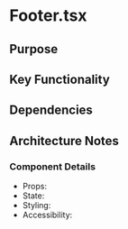 # Footer.tsx

## Purpose

## Key Functionality

## Dependencies

## Architecture Notes

### Component Details
- Props: 
- State: 
- Styling: 
- Accessibility: 
